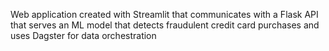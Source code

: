 Web application created with Streamlit that communicates with a Flask API that serves an ML model that detects fraudulent credit card purchases and uses Dagster for data orchestration 
